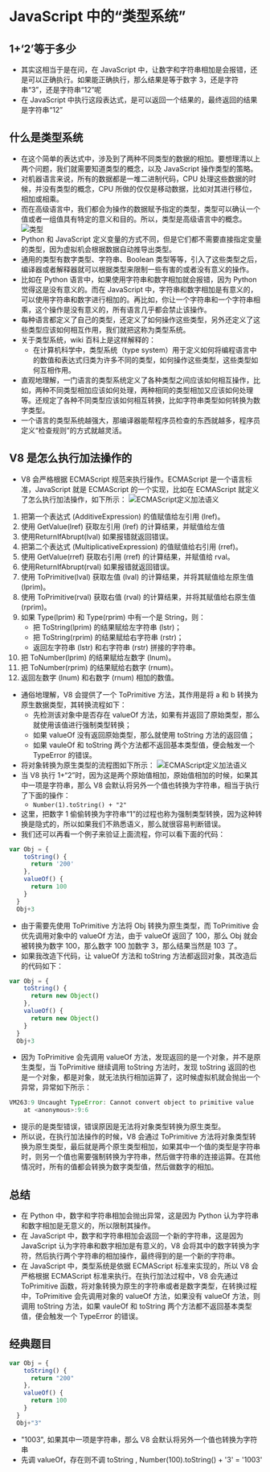 # JavaScript 中的“类型系统”

## 1+‘2’等于多少
- 其实这相当于是在问，在 JavaScript 中，让数字和字符串相加是会报错，还是可以正确执行。如果能正确执行，那么结果是等于数字 3，还是字符串“3”，还是字符串“12”呢
- 在 JavaScript 中执行这段表达式，是可以返回一个结果的，最终返回的结果是字符串“12”

## 什么是类型系统
- 在这个简单的表达式中，涉及到了两种不同类型的数据的相加。要想理清以上两个问题，我们就需要知道类型的概念，以及 JavaScript 操作类型的策略。
- 对机器语言来说，所有的数据都是一堆二进制代码，CPU 处理这些数据的时候，并没有类型的概念，CPU 所做的仅仅是移动数据，比如对其进行移位，相加或相乘。
- 而在高级语言中，我们都会为操作的数据赋予指定的类型，类型可以确认一个值或者一组值具有特定的意义和目的。所以，类型是高级语言中的概念。
![类型](https://zmx2321.github.io/vite-blog/images/note/front/v8-note/8/8-1.png)
- Python 和 JavaScript 定义变量的方式不同，但是它们都不需要直接指定变量的类型，因为虚拟机会根据数据自动推导出类型。
- 通用的类型有数字类型、字符串、Boolean 类型等等，引入了这些类型之后，编译器或者解释器就可以根据类型来限制一些有害的或者没有意义的操作。
- 比如在 Python 语言中，如果使用字符串和数字相加就会报错，因为 Python 觉得这是没有意义的。而在 JavaScript 中，字符串和数字相加是有意义的，可以使用字符串和数字进行相加的。再比如，你让一个字符串和一个字符串相乘，这个操作是没有意义的，所有语言几乎都会禁止该操作。
- 每种语言都定义了自己的类型，还定义了如何操作这些类型，另外还定义了这些类型应该如何相互作用，我们就把这称为类型系统。
- 关于类型系统，wiki 百科上是这样解释的：
    - 在计算机科学中，类型系统（type system）用于定义如何将编程语言中的数值和表达式归类为许多不同的类型，如何操作这些类型，这些类型如何互相作用。
- 直观地理解，一门语言的类型系统定义了各种类型之间应该如何相互操作，比如，两种不同类型相加应该如何处理，两种相同的类型相加又应该如何处理等。还规定了各种不同类型应该如何相互转换，比如字符串类型如何转换为数字类型。
- 一个语言的类型系统越强大，那编译器能帮程序员检查的东西就越多，程序员定义“检查规则”的方式就越灵活。

## V8 是怎么执行加法操作的
- V8 会严格根据 ECMAScript 规范来执行操作。ECMAScript 是一个语言标准，JavaScript 就是 ECMAScript 的一个实现，比如在 ECMAScript 就定义了怎么执行加法操作，如下所示：
![ECMAScript定义加法语义](https://zmx2321.github.io/vite-blog/images/note/front/v8-note/8/8-2.png)
1. 把第一个表达式 (AdditiveExpression) 的值赋值给左引用 (lref)。
2. 使用 GetValue(lref) 获取左引用 (lref) 的计算结果，并赋值给左值
3. 使用ReturnIfAbrupt(lval) 如果报错就返回错误。
4. 把第二个表达式 (MultiplicativeExpression) 的值赋值给右引用 (rref)。
5. 使用 GetValue(rref) 获取右引用 (rref) 的计算结果，并赋值给 rval。
6. 使用ReturnIfAbrupt(rval) 如果报错就返回错误。
7. 使用 ToPrimitive(lval) 获取左值 (lval) 的计算结果，并将其赋值给左原生值 (lprim)。
8. 使用 ToPrimitive(rval) 获取右值 (rval) 的计算结果，并将其赋值给右原生值 (rprim)。
9. 如果 Type(lprim) 和 Type(rprim) 中有一个是 String，则：
    - 把 ToString(lprim) 的结果赋给左字符串 (lstr)；
    - 把 ToString(rprim) 的结果赋给右字符串 (rstr)；
    - 返回左字符串 (lstr) 和右字符串 (rstr) 拼接的字符串。
10. 把 ToNumber(lprim) 的结果赋给左数字 (lnum)。
11. 把 ToNumber(rprim) 的结果赋给右数字 (rnum)。
12. 返回左数字 (lnum) 和右数字 (rnum) 相加的数值。
- 通俗地理解，V8 会提供了一个 ToPrimitive 方法，其作用是将 a 和 b 转换为原生数据类型，其转换流程如下：
    - 先检测该对象中是否存在 valueOf 方法，如果有并返回了原始类型，那么就使用该值进行强制类型转换；
    - 如果 valueOf 没有返回原始类型，那么就使用 toString 方法的返回值；
    - 如果 vauleOf 和 toString 两个方法都不返回基本类型值，便会触发一个 TypeError 的错误。
- 将对象转换为原生类型的流程图如下所示：
![ECMAScript定义加法语义](https://zmx2321.github.io/vite-blog/images/note/front/v8-note/8/8-3.png)
- 当 V8 执行 1+“2”时，因为这是两个原始值相加，原始值相加的时候，如果其中一项是字符串，那么 V8 会默认将另外一个值也转换为字符串，相当于执行了下面的操作：
    - `Number(1).toString() + "2"`
- 这里，把数字 1 偷偷转换为字符串“1”的过程也称为强制类型转换，因为这种转换是隐式的，所以如果我们不熟悉语义，那么就很容易判断错误。
- 我们还可以再看一个例子来验证上面流程，你可以看下面的代码：
```js
var Obj = {
    toString() {
      return '200'
    }, 
    valueOf() {
      return 100
    }   
  }
  Obj+3
```
- 由于需要先使用 ToPrimitive 方法将 Obj 转换为原生类型，而 ToPrimitive 会优先调用对象中的 valueOf 方法，由于 valueOf 返回了 100，那么 Obj 就会被转换为数字 100，那么数字 100 加数字 3，那么结果当然是 103 了。
- 如果我改造下代码，让 valueOf 方法和 toString 方法都返回对象，其改造后的代码如下：
```js
var Obj = {
    toString() {
      return new Object()
    }, 
    valueOf() {
      return new Object()
    }   
  }
  Obj+3
```
- 因为 ToPrimitive 会先调用 valueOf 方法，发现返回的是一个对象，并不是原生类型，当 ToPrimitive 继续调用 toString 方法时，发现 toString 返回的也是一个对象，都是对象，就无法执行相加运算了，这时候虚拟机就会抛出一个异常，异常如下所示：
```js
VM263:9 Uncaught TypeError: Cannot convert object to primitive value
    at <anonymous>:9:6
```
- 提示的是类型错误，错误原因是无法将对象类型转换为原生类型。
- 所以说，在执行加法操作的时候，V8 会通过 ToPrimitive 方法将对象类型转换为原生类型，最后就是两个原生类型相加，如果其中一个值的类型是字符串时，则另一个值也需要强制转换为字符串，然后做字符串的连接运算。在其他情况时，所有的值都会转换为数字类型值，然后做数字的相加。

## 总结
- 在 Python 中，数字和字符串相加会抛出异常，这是因为 Python 认为字符串和数字相加是无意义的，所以限制其操作。
- 在 JavaScript 中，数字和字符串相加会返回一个新的字符串，这是因为 JavaScript 认为字符串和数字相加是有意义的，V8 会将其中的数字转换为字符，然后执行两个字符串的相加操作，最终得到的是一个新的字符串。
- 在 JavaScript 中，类型系统是依据 ECMAScript 标准来实现的，所以 V8 会严格根据 ECMAScript 标准来执行。在执行加法过程中，V8 会先通过 ToPrimitive 函数，将对象转换为原生的字符串或者是数字类型，在转换过程中，ToPrimitive 会先调用对象的 valueOf 方法，如果没有 valueOf 方法，则调用 toString 方法，如果 vauleOf 和 toString 两个方法都不返回基本类型值，便会触发一个 TypeError 的错误。

## 经典题目
```js
var Obj = {
    toString() {
      return "200"
    }, 
    valueOf() {
      return 100
    }   
  }
  Obj+"3"
```
- "1003", 如果其中一项是字符串，那么 V8 会默认将另外一个值也转换为字符串
- 先调 valueOf，存在则不调 toString , Number(100).toString() + '3' = '1003'

